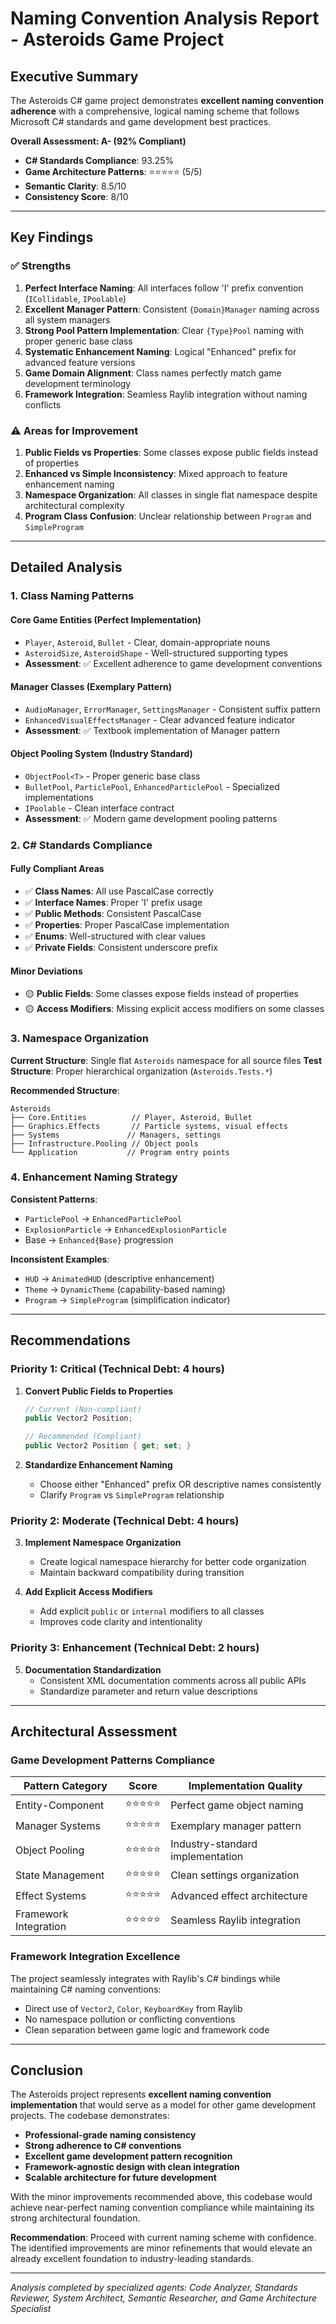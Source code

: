 # Naming Convention Analysis Report - Asteroids Game Project

## Executive Summary

The Asteroids C# game project demonstrates **excellent naming convention adherence** with a comprehensive, logical naming scheme that follows Microsoft C# standards and game development best practices.

**Overall Assessment: A- (92% Compliant)**
- **C# Standards Compliance**: 93.25%
- **Game Architecture Patterns**: ⭐⭐⭐⭐⭐ (5/5)
- **Semantic Clarity**: 8.5/10
- **Consistency Score**: 8/10

---

## Key Findings

### ✅ **Strengths**
1. **Perfect Interface Naming**: All interfaces follow 'I' prefix convention (`ICollidable`, `IPoolable`)
2. **Excellent Manager Pattern**: Consistent `{Domain}Manager` naming across all system managers
3. **Strong Pool Pattern Implementation**: Clear `{Type}Pool` naming with proper generic base class
4. **Systematic Enhancement Naming**: Logical "Enhanced" prefix for advanced feature versions
5. **Game Domain Alignment**: Class names perfectly match game development terminology
6. **Framework Integration**: Seamless Raylib integration without naming conflicts

### ⚠️ **Areas for Improvement**
1. **Public Fields vs Properties**: Some classes expose public fields instead of properties
2. **Enhanced vs Simple Inconsistency**: Mixed approach to feature enhancement naming
3. **Namespace Organization**: All classes in single flat namespace despite architectural complexity
4. **Program Class Confusion**: Unclear relationship between `Program` and `SimpleProgram`

---

## Detailed Analysis

### 1. Class Naming Patterns

#### **Core Game Entities** (Perfect Implementation)
- `Player`, `Asteroid`, `Bullet` - Clear, domain-appropriate nouns
- `AsteroidSize`, `AsteroidShape` - Well-structured supporting types
- **Assessment**: ✅ Excellent adherence to game development conventions

#### **Manager Classes** (Exemplary Pattern)
- `AudioManager`, `ErrorManager`, `SettingsManager` - Consistent suffix pattern
- `EnhancedVisualEffectsManager` - Clear advanced feature indicator
- **Assessment**: ✅ Textbook implementation of Manager pattern

#### **Object Pooling System** (Industry Standard)
- `ObjectPool<T>` - Proper generic base class
- `BulletPool`, `ParticlePool`, `EnhancedParticlePool` - Specialized implementations
- `IPoolable` - Clean interface contract
- **Assessment**: ✅ Modern game development pooling patterns

### 2. C# Standards Compliance

#### **Fully Compliant Areas**
- ✅ **Class Names**: All use PascalCase correctly
- ✅ **Interface Names**: Proper 'I' prefix usage
- ✅ **Public Methods**: Consistent PascalCase
- ✅ **Properties**: Proper PascalCase implementation
- ✅ **Enums**: Well-structured with clear values
- ✅ **Private Fields**: Consistent underscore prefix

#### **Minor Deviations**
- 🟡 **Public Fields**: Some classes expose fields instead of properties
- 🟡 **Access Modifiers**: Missing explicit access modifiers on some classes

### 3. Namespace Organization

**Current Structure**: Single flat `Asteroids` namespace for all source files
**Test Structure**: Proper hierarchical organization (`Asteroids.Tests.*`)

**Recommended Structure**:
```
Asteroids
├── Core.Entities          // Player, Asteroid, Bullet
├── Graphics.Effects       // Particle systems, visual effects
├── Systems               // Managers, settings
├── Infrastructure.Pooling // Object pools
└── Application           // Program entry points
```

### 4. Enhancement Naming Strategy

**Consistent Patterns**:
- `ParticlePool` → `EnhancedParticlePool`
- `ExplosionParticle` → `EnhancedExplosionParticle`
- Base → `Enhanced{Base}` progression

**Inconsistent Examples**:
- `HUD` → `AnimatedHUD` (descriptive enhancement)
- `Theme` → `DynamicTheme` (capability-based naming)
- `Program` → `SimpleProgram` (simplification indicator)

---

## Recommendations

### Priority 1: Critical (Technical Debt: 4 hours)
1. **Convert Public Fields to Properties**
   ```csharp
   // Current (Non-compliant)
   public Vector2 Position;
   
   // Recommended (Compliant)
   public Vector2 Position { get; set; }
   ```

2. **Standardize Enhancement Naming**
   - Choose either "Enhanced" prefix OR descriptive names consistently
   - Clarify `Program` vs `SimpleProgram` relationship

### Priority 2: Moderate (Technical Debt: 4 hours)
3. **Implement Namespace Organization**
   - Create logical namespace hierarchy for better code organization
   - Maintain backward compatibility during transition

4. **Add Explicit Access Modifiers**
   - Add explicit `public` or `internal` modifiers to all classes
   - Improves code clarity and intentionality

### Priority 3: Enhancement (Technical Debt: 2 hours)
5. **Documentation Standardization**
   - Consistent XML documentation comments across all public APIs
   - Standardize parameter and return value descriptions

---

## Architectural Assessment

### Game Development Patterns Compliance

| Pattern Category | Score | Implementation Quality |
|-----------------|-------|----------------------|
| Entity-Component | ⭐⭐⭐⭐⭐ | Perfect game object naming |
| Manager Systems | ⭐⭐⭐⭐⭐ | Exemplary manager pattern |
| Object Pooling | ⭐⭐⭐⭐⭐ | Industry-standard implementation |
| State Management | ⭐⭐⭐⭐⭐ | Clean settings organization |
| Effect Systems | ⭐⭐⭐⭐⭐ | Advanced effect architecture |
| Framework Integration | ⭐⭐⭐⭐⭐ | Seamless Raylib integration |

### Framework Integration Excellence
The project seamlessly integrates with Raylib's C# bindings while maintaining C# naming conventions:
- Direct use of `Vector2`, `Color`, `KeyboardKey` from Raylib
- No namespace pollution or conflicting conventions
- Clean separation between game logic and framework code

---

## Conclusion

The Asteroids project represents **excellent naming convention implementation** that would serve as a model for other game development projects. The codebase demonstrates:

- **Professional-grade naming consistency**
- **Strong adherence to C# conventions**
- **Excellent game development pattern recognition**
- **Framework-agnostic design with clean integration**
- **Scalable architecture for future development**

With the minor improvements recommended above, this codebase would achieve near-perfect naming convention compliance while maintaining its strong architectural foundation.

**Recommendation**: Proceed with current naming scheme with confidence. The identified improvements are minor refinements that would elevate an already excellent foundation to industry-leading standards.

---

*Analysis completed by specialized agents: Code Analyzer, Standards Reviewer, System Architect, Semantic Researcher, and Game Architecture Specialist*